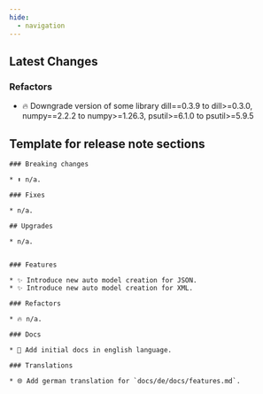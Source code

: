 ```yaml
---
hide:
  - navigation
---
```


## Latest Changes

### Refactors

* 🔥 Downgrade version of some library dill==0.3.9 to dill>=0.3.0, numpy==2.2.2 to numpy>=1.26.3, psutil>=6.1.0 to psutil>=5.9.5


## Template for release note sections

```
### Breaking changes

* ⬆️ n/a.

### Fixes

* n/a.

## Upgrades

* n/a.


### Features

* ✨ Introduce new auto model creation for JSON.
* ✨ Introduce new auto model creation for XML.

### Refactors

* 🔥 n/a.

### Docs

* 📝 Add initial docs in english language.

### Translations

* 🌐 Add german translation for `docs/de/docs/features.md`.
```